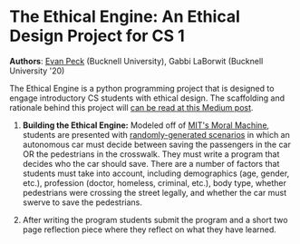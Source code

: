 # The Ethical Engine: An Ethical Design Project for CS 1
**Authors**: [Evan Peck](http://www.eg.bucknell.edu/~emp017/) (Bucknell University), Gabbi LaBorwit (Bucknell University '20)

The Ethical Engine is a python programming project that is designed to engage introductory CS students with ethical design. The scaffolding and rationale behind this project will [can be read at this Medium post](https://medium.com/@evanmpeck/the-ethical-engine-integrating-ethical-design-into-intro-to-computer-science-4f9874e756af).

1. **Building the Ethical Engine:** Modeled off of [MIT's Moral Machine](http://moralmachine.mit.edu/), students are presented with [randomly-generated scenarios](student_code/scenario.py) in which an autonomous car must decide between saving the passengers in the car OR the pedestrians in the crosswalk. They must write a program that decides who the car should save. There are a number of factors that students must take into account, including demographics (age, gender, etc.), profession (doctor, homeless, criminal, etc.), body type, whether pedestrians were crossing the street legally, and whether the car must swerve to save the pedestrians.

2. After writing the program students submit the program and a short two page reflection piece where they reflect on what they have learned.